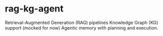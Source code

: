 # rag-kg-agent
Retrieval-Augmented Generation (RAG) pipelines Knowledge Graph (KG) support (mocked for now) Agentic memory with planning and execution.
